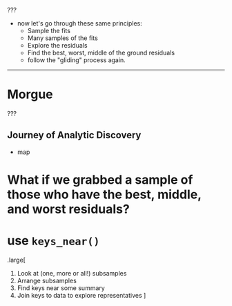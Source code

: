 
???

- now let's go through these same principles:
  - Sample the fits
  - Many samples of the fits
  - Explore the residuals
  - Find the best, worst, middle of the ground residuals
  - follow the "gliding" process again.
  
---

# Morgue 



???
## Journey of Analytic Discovery

- map

# What if we grabbed a sample of those who have the best, middle, and worst residuals? 

# use `keys_near()`

.large[
1. Look at (one, more or all!) subsamples
1. Arrange subsamples
1. Find keys near some summary 
1. Join keys to data to explore representatives
]

